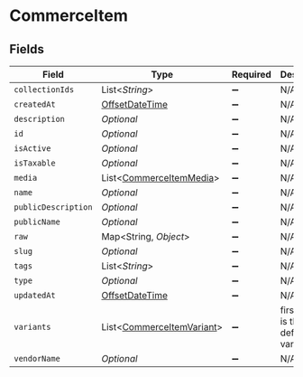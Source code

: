 # CommerceItem


## Fields

| Field                                                                                     | Type                                                                                      | Required                                                                                  | Description                                                                               |
| ----------------------------------------------------------------------------------------- | ----------------------------------------------------------------------------------------- | ----------------------------------------------------------------------------------------- | ----------------------------------------------------------------------------------------- |
| `collectionIds`                                                                           | List<*String*>                                                                            | :heavy_minus_sign:                                                                        | N/A                                                                                       |
| `createdAt`                                                                               | [OffsetDateTime](https://docs.oracle.com/javase/8/docs/api/java/time/OffsetDateTime.html) | :heavy_minus_sign:                                                                        | N/A                                                                                       |
| `description`                                                                             | *Optional<String>*                                                                        | :heavy_minus_sign:                                                                        | N/A                                                                                       |
| `id`                                                                                      | *Optional<String>*                                                                        | :heavy_minus_sign:                                                                        | N/A                                                                                       |
| `isActive`                                                                                | *Optional<Boolean>*                                                                       | :heavy_minus_sign:                                                                        | N/A                                                                                       |
| `isTaxable`                                                                               | *Optional<Boolean>*                                                                       | :heavy_minus_sign:                                                                        | N/A                                                                                       |
| `media`                                                                                   | List<[CommerceItemMedia](../../models/shared/CommerceItemMedia.md)>                       | :heavy_minus_sign:                                                                        | N/A                                                                                       |
| `name`                                                                                    | *Optional<String>*                                                                        | :heavy_minus_sign:                                                                        | N/A                                                                                       |
| `publicDescription`                                                                       | *Optional<String>*                                                                        | :heavy_minus_sign:                                                                        | N/A                                                                                       |
| `publicName`                                                                              | *Optional<String>*                                                                        | :heavy_minus_sign:                                                                        | N/A                                                                                       |
| `raw`                                                                                     | Map<String, *Object*>                                                                     | :heavy_minus_sign:                                                                        | N/A                                                                                       |
| `slug`                                                                                    | *Optional<String>*                                                                        | :heavy_minus_sign:                                                                        | N/A                                                                                       |
| `tags`                                                                                    | List<*String*>                                                                            | :heavy_minus_sign:                                                                        | N/A                                                                                       |
| `type`                                                                                    | *Optional<String>*                                                                        | :heavy_minus_sign:                                                                        | N/A                                                                                       |
| `updatedAt`                                                                               | [OffsetDateTime](https://docs.oracle.com/javase/8/docs/api/java/time/OffsetDateTime.html) | :heavy_minus_sign:                                                                        | N/A                                                                                       |
| `variants`                                                                                | List<[CommerceItemVariant](../../models/shared/CommerceItemVariant.md)>                   | :heavy_minus_sign:                                                                        | first variant is the default variant                                                      |
| `vendorName`                                                                              | *Optional<String>*                                                                        | :heavy_minus_sign:                                                                        | N/A                                                                                       |